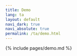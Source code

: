```yaml
---
title: Demo
lang: ta
layout: default
navi_dark: true
navi_absolute: true
permalink: /ta/demo.html
---
```


{% include pages/demo.md %}
